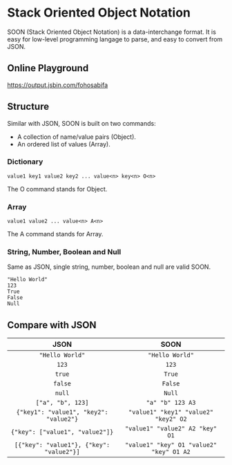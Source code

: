 # Stack Oriented Object Notation

SOON (Stack Oriented Object Notation) is a data-interchange format. It is easy for low-level programming langage to parse, and easy to convert from JSON.

## Online Playground

<https://output.jsbin.com/fohosabifa>

## Structure

Similar with JSON, SOON is built on two commands:

* A collection of name/value pairs (Object).
* An ordered list of values (Array).

### Dictionary

```
value1 key1 value2 key2 ... value<n> key<n> O<n>
```

The O command stands for Object.

### Array

```
value1 value2 ... value<n> A<n>
```

The A command stands for Array.

### String, Number, Boolean and Null

Same as JSON, single string, number, boolean and null are valid SOON.

```
"Hello World"
123
True
False
Null
```

## Compare with JSON

| JSON | SOON |
|:----:|:---:|
| `"Hello World"` | `"Hello World"` |
| `123` | `123` |
| `true` | `True` |
| `false` | `False` |
| `null` | `Null` |
| `["a", "b", 123]` | `"a" "b" 123 A3` |
| `{"key1": "value1", "key2": "value2"}` | `"value1" "key1" "value2" "key2" O2` |
| `{"key": ["value1", "value2"]}` | `"value1" "value2" A2 "key" O1` |
| `[{"key": "value1"}, {"key": "value2"}]` | `"value1" "key" O1 "value2" "key" O1 A2` |